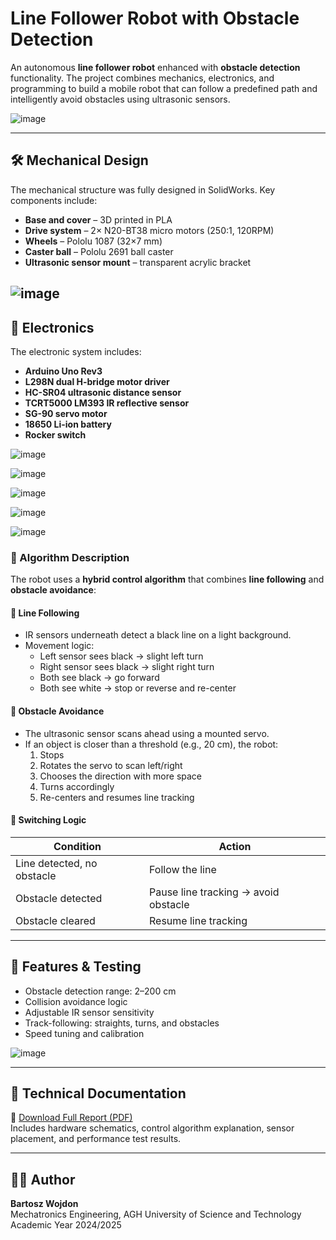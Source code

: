 # Line Follower Robot with Obstacle Detection

An autonomous **line follower robot** enhanced with **obstacle detection** functionality. The project combines mechanics, electronics, and programming to build a mobile robot that can follow a predefined path and intelligently avoid obstacles using ultrasonic sensors.

![image](https://github.com/user-attachments/assets/edd7f536-0696-4141-975a-28b833664fc4)



---

## 🛠️ Mechanical Design

The mechanical structure was fully designed in SolidWorks. Key components include:

- **Base and cover** – 3D printed in PLA
- **Drive system** – 2× N20-BT38 micro motors (250:1, 120RPM)
- **Wheels** – Pololu 1087 (32×7 mm)
- **Caster ball** – Pololu 2691 ball caster
- **Ultrasonic sensor mount** – transparent acrylic bracket

![image](https://github.com/user-attachments/assets/8357d3df-13af-4c6f-9fa3-8936640cf543)
---

## 🔌 Electronics

The electronic system includes:

- **Arduino Uno Rev3**
- **L298N dual H-bridge motor driver**
- **HC-SR04 ultrasonic distance sensor**
- **TCRT5000 LM393 IR reflective sensor**
- **SG-90 servo motor**
- **18650 Li-ion battery**
- **Rocker switch**

![image](https://github.com/user-attachments/assets/0217f568-6a9e-4cc2-bfbb-bd53b7781fd0)

![image](https://github.com/user-attachments/assets/56d02b74-b7d0-475d-8403-6fdfce4c386a)

![image](https://github.com/user-attachments/assets/fe9b71ff-b248-482d-93f8-3f24822c14f7)

![image](https://github.com/user-attachments/assets/ac5b681b-22c7-4a10-a737-eb58a379cc0c)

![image](https://github.com/user-attachments/assets/b96585f4-5fcf-48d4-8c8c-289093d325ca)

### 🧠 Algorithm Description

The robot uses a **hybrid control algorithm** that combines **line following** and **obstacle avoidance**:

#### 🚗 Line Following

- IR sensors underneath detect a black line on a light background.
- Movement logic:
  - Left sensor sees black → slight left turn
  - Right sensor sees black → slight right turn
  - Both see black → go forward
  - Both see white → stop or reverse and re-center

#### 🚧 Obstacle Avoidance

- The ultrasonic sensor scans ahead using a mounted servo.
- If an object is closer than a threshold (e.g., 20 cm), the robot:
  1. Stops
  2. Rotates the servo to scan left/right
  3. Chooses the direction with more space
  4. Turns accordingly
  5. Re-centers and resumes line tracking

#### 🔄 Switching Logic

| Condition                   | Action                               |
|-----------------------------|---------------------------------------|
| Line detected, no obstacle  | Follow the line                      |
| Obstacle detected           | Pause line tracking → avoid obstacle |
| Obstacle cleared            | Resume line tracking                 |

---

## 🧪 Features & Testing

- Obstacle detection range: 2–200 cm
- Collision avoidance logic
- Adjustable IR sensor sensitivity
- Track-following: straights, turns, and obstacles
- Speed tuning and calibration

![image](https://github.com/user-attachments/assets/460b5e80-4488-4da3-8a91-1a9da763f8f0)


---

## 📄 Technical Documentation

📎 [Download Full Report (PDF)](https://github.com/Bajtii/Line-follower-with-obstacle-avoiding/blob/main/Linefollower_documentation.pdf)  
Includes hardware schematics, control algorithm explanation, sensor placement, and performance test results.

---

## 👨‍🔧 Author

**Bartosz Wojdon**  
Mechatronics Engineering, AGH University of Science and Technology  
Academic Year 2024/2025  


